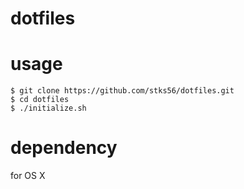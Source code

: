 # dotfiles

# usage
```
$ git clone https://github.com/stks56/dotfiles.git
$ cd dotfiles
$ ./initialize.sh
```

# dependency
for OS X